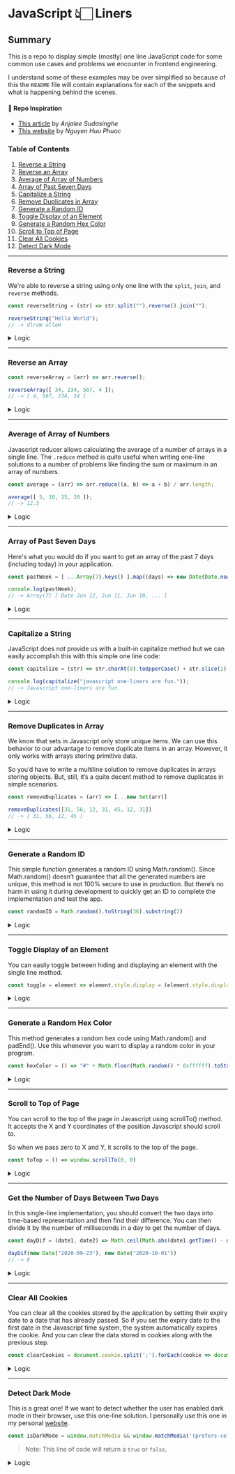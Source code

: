 # JavaScript 👆🏻 Liners
<!-- <img src="" width="800" alt=""> -->

## Summary
This is a repo to display simple (mostly) one line JavaScript code for some common use cases and problems we encounter in frontend engineering.

I understand some of these examples may be over simplified so because of this the `README` file will contain explanations for each of the snippets and what is happening behind the scenes.

#### 🍄 Repo Inspiration
* [This article](https://livecodestream.dev/post/awesome-javascript-one-liners-to-look-like-a-pro/) by _Anjalee Sudasinghe_
* [This website](https://1loc.dev/)  by _Nguyen Huu Phuoc_

### Table of Contents
  1. [Reverse a String](#reverse-a-string)
  1. [Reverse an Array](#reverse-an-array)
  1. [Average of Array of Numbers](#average-of-array-of-numbers)
  1. [Array of Past Seven Days](#array-of-past-seven-days)
  1. [Capitalize a String](#capitalize-a-string)
  1. [Remove Duplicates in Array](#remove-duplicates-in-array)
  1. [Generate a Random ID](#generate-a-random-id)
  1. [Toggle Display of an Element](#toggle-display-of-an-element)
  1. [Generate a Random Hex Color](#generate-a-random-hex-color)
  1. [Scroll to Top of Page](#scroll-to-top-of-page)
  1. [Clear All Cookies](#clear-all-cookies)
  1. [Detect Dark Mode](#detect-dark-mode)

----

### Reverse a String
We're able to reverse a string using only one line with the `split`, `join`, and `reverse` methods.

```js
const reverseString = (str) => str.split("").reverse().join("");

reverseString("Hello World");
// -> dlroW olleH
```

<details>
  <summary>Logic</summary>

  ## Reverse a String Breakdown
  In the above code snippet, we're passing a string to the `reverseString` function as a parameter. We then split the string with `.split()` method which gives us an ordered list of substrings, puts these substrings into an array, and returns the array. We pass in an empty string (`""`) to `.split()` because we want the string to be split up by this type of separator string.
  ```js
  console.log("Hello World".split(""));
  // -> [ "H", "e", "l", "l", "o", " ", "W", "o", "r", "l", "d" ]
  ```
  Next, we tack on the `.reverse()` method to `.split("")` which reverses the array in place. The first array element becomes the last, and the last array element becomes the first. So we should get something like this:
  ```js
  console.log("Hello World".split("").reverse());
  // -> [ "d", "l", "r", "o", "W", " ", "o", "l", "l", "e", "H" ]
  ```
  Lastly, we join each string of letters together with `.join()`. The `join()` method creates and returns a new string by concatenating all of the elements in the array, separated by commas or a specified separator string. We're passing in an empty string (`""`) because we're telling `join()` to concatenate everything enclosed in `""`.
  ```js
  console.log("Hello World".split("").reverse().join(""));
  // -> dlroW olleH
  ```
</details>

----

### Reverse an Array

```js
const reverseArray = (arr) => arr.reverse();

reverseArray([ 34, 234, 567, 4 ]);
// -> [ 4, 567, 234, 34 ]
```

<details>
  <summary>Logic</summary>

  ## Reverse an Array Breakdown
  
</details>

----

### Average of Array of Numbers
Javascript reducer allows calculating the average of a number of arrays in a single line. The `.reduce` method is quite useful when writing one-line solutions to a number of problems like finding the sum or maximum in an array of numbers.

```js
const average = (arr) => arr.reduce((a, b) => a + b) / arr.length;

average([ 5, 10, 15, 20 ]);
// -> 12.5
```

<details>
  <summary>Logic</summary>

  ## Average of Array of Numbers Breakdown
  Here's the math what's actually being done in the above example. Hopefully this gives a better understanding of how `reduce()` works under the hood.
  ```js
  [(5) + (10)] = 15, [15 + (15)] = 30, [30 + (20)] = 50 / [4] = 12.5
  ```
  So, `5` is passed into the `a` parameter of `reduce()` and `10` is passed into `b`. We then run through our logic which is simply, `a + b`. So `5` gets added to `10` because those are the first two numbers of our array we pass to `average()` and we get `15`. 

  `15` is then passed into `a` which we will add to `b` which is now `15` (our third number in the array) and we get `30`. `30` (being passed into `a`) is then added to our last number of the array, `20` (being passed into `b`) and we get `50`. The last thing we do is divide `50` by the length of our array which is `4`.

</details>

----

### Array of Past Seven Days
Here's what you would do if you want to get an array of the past 7 days (including today) in your application.

```js
const pastWeek = [ ...Array(7).keys() ].map((days) => new Date(Date.now() - 86400000 * days));

console.log(pastWeek);
// -> Array(7) [ Date Jun 12, Jun 11, Jun 10, ... ]
```

<details>
  <summary>Logic</summary>

  ## Array of Past Seven Days Breakdown
  Here's the math what's actually being done in the above example. Hopefully this gives a better understanding of how `reduce()` works under the hood.
  ```js
  [(5) + (10)] = 15, [15 + (15)] = 30, [30 + (20)] = 50 / [4] = 12.5
  ```
  So, `5` is passed into the `a` parameter of `reduce()` and `10` is passed into `b`. We then run through our logic which is simply, `a + b`. So `5` gets added to `10` because those are the first two numbers of our array we pass to `average()` and we get `15`. 

  `15` is then passed into `a` which we will add to `b` which is now `15` (our third number in the array) and we get `30`. `30` (being passed into `a`) is then added to our last number of the array, `20` (being passed into `b`) and we get `50`. The last thing we do is divide `50` by the length of our array which is `4`.

  > Note: 86400000 is one day in milliseconds

  We can easily get the next seven days by changing the minus sign (`-`) to addition (`+`).

</details>

----

### Capitalize a String
JavaScript does not provide us with a built-in capitalize method but we can easily accomplish this with this simple one line code:

```js
const capitalize = (str) => str.charAt(0).toUpperCase() + str.slice(1);

console.log(capitalize("javascript one-liners are fun."));
// -> Javascript one-liners are fun.
```

<details>
  <summary>Logic</summary>

  ## Capitalize a String Breakdown
  * The first thing we're doing is getting the character at index [0] with `charAt(0)` which gives us, `j`. 
  * Then we're setting that character to uppercase with the `toUpperCase()` method. 
  * Last, we slice our string at index [1] which gives us `"avascript one-liners are fun."` and we concatenate that with our newly capitalized `J`.

</details>

 ---- 

### Remove Duplicates in Array
We know that sets in Javascript only store unique items. We can use this behavior to our advantage to remove duplicate items in an array. However, it only works with arrays storing primitive data. 

So you’d have to write a multiline solution to remove duplicates in arrays storing objects. But, still, it’s a quite decent method to remove duplicates in simple scenarios.

```js
const removeDuplicates = (arr) => [...new Set(arr)]

removeDuplicates([31, 56, 12, 31, 45, 12, 31])
// -> [ 31, 56, 12, 45 ]
```

<details>
  <summary>Logic</summary>

  ## Remove Duplicates in Array Breakdown

</details>

----

### Generate a Random ID
This simple function generates a random ID using Math.random(). Since Math.random() doesn’t guarantee that all the generated numbers are unique, this method is not 100% secure to use in production. But there’s no harm in using it during development to quickly get an ID to complete the implementation and test the app.

```js
const randomID = Math.random().toString(36).substring(2)
```

<details>
  <summary>Logic</summary>

  ## Generate a Random ID Breakdown

</details>

----

### Toggle Display of an Element
You can easily toggle between hiding and displaying an element with the single line method.

```js
const toggle = element => element.style.display = (element.style.display === "none" ? "block" : "none")
```

<details>
  <summary>Logic</summary>

  ## Toggle Display of an Element Breakdown

</details>

----

### Generate a Random Hex Color
This method generates a random hex code using Math.random() and padEnd(). Use this whenever you want to display a random color in your program.

```js
const hexColor = () => "#" + Math.floor(Math.random() * 0xffffff).toString(16).padEnd(6, '0')
```

<details>
  <summary>Logic</summary>

  ## Generate a Random Hex Color Breakdown

</details>

----

### Scroll to Top of Page
You can scroll to the top of the page in Javascript using scrollTo() method. It accepts the X and Y coordinates of the position Javascript should scroll to. 

So when we pass zero to X and Y, it scrolls to the top of the page.

```js
const toTop = () => window.scrollTo(0, 0)
```

<details>
  <summary>Logic</summary>

  ## Scroll to Top of Page Breakdown

</details>

----

### Get the Number of Days Between Two Days
In this single-line implementation, you should convert the two days into time-based representation and then find their difference. You can then divide it by the number of milliseconds in a day to get the number of days.

```js
const dayDif = (date1, date2) => Math.ceil(Math.abs(date1.getTime() - date2.getTime()) / 86400000)

dayDif(new Date("2020-09-23"), new Date("2020-10-01"))
// -> 8
```

<details>
  <summary>Logic</summary>

  ## Get the Number of Days Between Two Days Breakdown

</details>

----

### Clear All Cookies
You can clear all the cookies stored by the application by setting their expiry date to a date that has already passed. So if you set the expiry date to the first date in the Javascript time system, the system automatically expires the cookie. And you can clear the data stored in cookies along with the previous step.

```js
const clearCookies = document.cookie.split(';').forEach(cookie => document.cookie = cookie.replace(/^ +/, '').replace(/=.*/, `=;expires=${new Date(0).toUTCString()};path=/`));
```

<details>
  <summary>Logic</summary>

  ## Clear All Cookies Breakdown

</details>

----

### Detect Dark Mode
This is a great one! If we want to detect whether the user has enabled dark mode in their browser, use this one-line solution. I personally use this one in my personal [website](https://www.josephskycrest.com/).

```js
const isDarkMode = window.matchMedia && window.matchMedia('(prefers-color-scheme: dark)').matches
```
> Note: This line of code will return a `true` or `false`.

<details>
  <summary>Logic</summary>

  ## Detect Dark Mode Breakdown

</details>